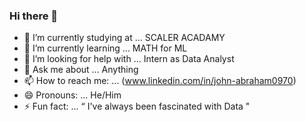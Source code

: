 ### Hi there 👋


- 🔭 I’m currently studying at ... SCALER ACADAMY
- 🌱 I’m currently learning ... MATH for ML
- 🤔 I’m looking for help with ... Intern as Data Analyst
- 💬 Ask me about ... Anything
- 📫 How to reach me: ... (www.linkedin.com/in/john-abraham0970)
- 😄 Pronouns: ... He/Him
- ⚡ Fun fact: ... “ I've always been fascinated with Data "

